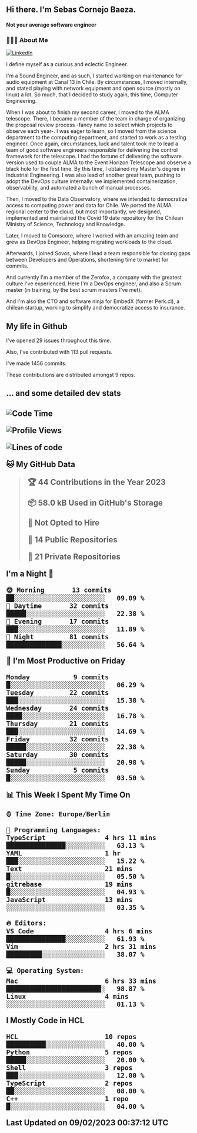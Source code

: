 <h2> Hi there.  I'm Sebas Cornejo Baeza.</h2>
<h4> Not your average software engineer</h4>
<h3> 👨🏻‍💻 About Me </h3>
<a href="http://linkedin.com/in/sebastian-cornejo-baeza/"><img alt="LinkedIn" src="https://img.shields.io/badge/Sebas%20Cornejo%20-informational?style=appveyor&logo=linkedin"></a>


I define myself as a curious and eclectic Engineer.

I'm a Sound Engineer, and as such, I started working on maintenance for audio equipment at Canal 13 in Chile.
By circumstances, I moved internally, and stated playing with network equipment and open source (mostly on linux) 
a lot. So much, that I decided to study again, this time, Computer Engineering.

When I was about to finish my second career, I moved to the ALMA telescope. There, I became a member of the team
in charge of organizing the proposal review process -fancy name to select which projects to observe each year-. 
I was eager to learn, so I moved from the science department to the computing department, and started to work as 
a testing engineer. Once again, circumstances, luck and talent took me to lead a team of good software engineers 
responsible for delivering the control framework for the telescope. I had the fortune of delivering the software
version used to couple ALMA to the Event Horizon Telescope and observe a black hole for the first time.
By this time, I obtained my Master's degree in Industrial Engineering.
I was also lead of another great team, pushing to adopt the DevOps culture internally: we implemented containerization, observability, and automated a bunch of manual processes.

Then, I moved to the Data Observatory, where we intended to democratize access to computing power
and data for Chile. We ported the ALMA regional center to the cloud, but most importantly, we designed, implemented
and maintained the Covid 19 date repository for the Chilean Ministry of Science, Technology and Knowledge.

Later, I moved to Comscore, where I worked with an amazing team and grew as DevOps Engineer, helping migrating workloads to the cloud.

Afterwards, I joined Sovos, where I lead a team responsible for closing gaps between Developers and Operations, shortening time to market for commits.

And currently I'm a member of the Zerofox, a company with the greatest culture I've experienced. Here I'm a DevOps
engineer, and also a Scrum master (in training, by the best scrum masters I've met).
 
And I'm also the CTO and software ninja for EmbedX (former Perk.cl), a chilean startup, working to simplify and democratize access to insurance.

<h2> My life in Github </h2>

I've opened 29 issues throughout this time.

Also, I've contributed with 113 pull requests.

I've made 1456 commits.

These contributions are distributed amongst 9 repos.

<h2>... and some detailed dev stats<h2>

<!--START_SECTION:waka-->
![Code Time](http://img.shields.io/badge/Code%20Time-245%20hrs%203%20mins-blue)

![Profile Views](http://img.shields.io/badge/Profile%20Views-11-blue)

![Lines of code](https://img.shields.io/badge/From%20Hello%20World%20I%27ve%20Written-538%20Thousand%20lines%20of%20code-blue)

**🐱 My GitHub Data** 

> 🏆 44 Contributions in the Year 2023
 > 
> 📦 58.0 kB Used in GitHub's Storage 
 > 
> 🚫 Not Opted to Hire
 > 
> 📜 14 Public Repositories 
 > 
> 🔑 21 Private Repositories  
 > 
**I'm a Night 🦉** 

```text
🌞 Morning       13 commits       ██░░░░░░░░░░░░░░░░░░░░░░░   09.09 % 
🌆 Daytime       32 commits       █████░░░░░░░░░░░░░░░░░░░░   22.38 % 
🌃 Evening       17 commits       ███░░░░░░░░░░░░░░░░░░░░░░   11.89 % 
🌙 Night         81 commits       ██████████████░░░░░░░░░░░   56.64 % 

```
📅 **I'm Most Productive on Friday** 

```text
Monday           9 commits       █░░░░░░░░░░░░░░░░░░░░░░░░   06.29 % 
Tuesday         22 commits       ███░░░░░░░░░░░░░░░░░░░░░░   15.38 % 
Wednesday       24 commits       ████░░░░░░░░░░░░░░░░░░░░░   16.78 % 
Thursday        21 commits       ███░░░░░░░░░░░░░░░░░░░░░░   14.69 % 
Friday          32 commits       █████░░░░░░░░░░░░░░░░░░░░   22.38 % 
Saturday        30 commits       █████░░░░░░░░░░░░░░░░░░░░   20.98 % 
Sunday           5 commits       █░░░░░░░░░░░░░░░░░░░░░░░░   03.50 % 

```


📊 **This Week I Spent My Time On** 

```text
⌚︎ Time Zone: Europe/Berlin

💬 Programming Languages: 
TypeScript               4 hrs 11 mins       ███████████████░░░░░░░░░░   63.13 % 
YAML                     1 hr                ███░░░░░░░░░░░░░░░░░░░░░░   15.22 % 
Text                     21 mins             █░░░░░░░░░░░░░░░░░░░░░░░░   05.50 % 
gitrebase                19 mins             █░░░░░░░░░░░░░░░░░░░░░░░░   04.93 % 
JavaScript               13 mins             ░░░░░░░░░░░░░░░░░░░░░░░░░   03.35 % 

🔥 Editors: 
VS Code                  4 hrs 6 mins        ███████████████░░░░░░░░░░   61.93 % 
Vim                      2 hrs 31 mins       █████████░░░░░░░░░░░░░░░░   38.07 % 

💻 Operating System: 
Mac                      6 hrs 33 mins       ████████████████████████░   98.87 % 
Linux                    4 mins              ░░░░░░░░░░░░░░░░░░░░░░░░░   01.13 % 

```

**I Mostly Code in HCL** 

```text
HCL                      10 repos            ██████████░░░░░░░░░░░░░░░   40.00 % 
Python                   5 repos             █████░░░░░░░░░░░░░░░░░░░░   20.00 % 
Shell                    3 repos             ███░░░░░░░░░░░░░░░░░░░░░░   12.00 % 
TypeScript               2 repos             ██░░░░░░░░░░░░░░░░░░░░░░░   08.00 % 
C++                      1 repo              █░░░░░░░░░░░░░░░░░░░░░░░░   04.00 % 

```



 Last Updated on 09/02/2023 00:37:12 UTC
<!--END_SECTION:waka-->
